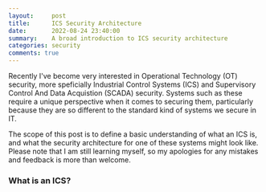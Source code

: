 ```yaml
---
layout:     post
title:      ICS Security Architecture
date:       2022-08-24 23:40:00
summary:    A broad introduction to ICS security architecture
categories: security
comments: true
---
```


Recently I've become very interested in Operational Technology (OT) security, more speficially Industrial Control Systems (ICS) and Supervisory Control And Data Acquistion (SCADA) security. Systems such as these require a unique perspective when it comes to securing them, particularly because they are so different to the standard kind of systems we secure in IT.

The scope of this post is to define a basic understanding of what an ICS is, and what the security architecture for one of these systems might look like. Please note that I am still learning myself, so my apologies for any mistakes and feedback is more than welcome.

### What is an ICS?
